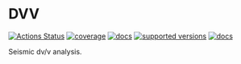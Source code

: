 # DVV

[![Actions Status](https://github.com/shakeflow/dvv/actions/workflows/workflow.yml/badge.svg)](https://github.com/shakeflow/dvv/actions)
[![coverage](https://codecov.io/gh/shakeflow/dvv/branch/main/graph/badge.svg)](https://codecov.io/gh/shakeflow/dvv)
[![docs](https://img.shields.io/badge/docs-stable-blue.svg)](https://shakeflow.github.io/dvv/)
[![supported versions](https://img.shields.io/pypi/pyversions/dvv.svg?label=python_versions)](https://pypi.python.org/pypi/dvv)
[![docs](https://badge.fury.io/py/dvv.svg)](https://badge.fury.io/py/dvv)


Seismic dv/v analysis.
